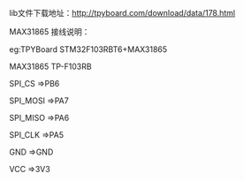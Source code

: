 lib文件下载地址：http://tpyboard.com/download/data/178.html

MAX31865 接线说明：

eg:TPYBoard STM32F103RBT6+MAX31865

MAX31865  TP-F103RB

SPI_CS		=>PB6

SPI_MOSI	=>PA7

SPI_MISO	=>PA6

SPI_CLK		=>PA5

GND				=>GND

VCC				=>3V3

